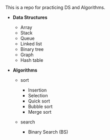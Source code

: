 
This is a repo for practicing DS and Algorithms.

- **Data Structures** 
  - Array
  - Stack
  - Queue
  - Linked list
  - Binary tree
  - Graph
  - Hash table
  
 - **Algorithms**
    - sort
      - Insertion
      - Selection
      - Quick sort
      - Bubble sort
      - Merge sort
      
    - search
      - Binary Search (BS)

